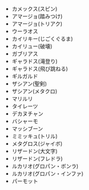 - カメックス(スピン)
- アマージョ(踏みつけ)
- アマージョ(トリアク)
- ウーラオス
- カイリキー(じごくぐるま)
- カイリュー(破壊)
- ガブリアス
- ギャラドス(滝登り)
- ギャラドス(飛び跳ねる)
- ギルガルド
- ザシアン(聖剣)
- ザシアン(メタクロ)
- マリルリ
- タイレーツ
- デカヌチャン
- バシャーモ
- マッシブーン
- ミミッキュ(トリル)
- メタグロス(ジャイボ)
- リザードン(大文字)
- リザードン(フレドラ)
- ルカリオ(グロパン・ボンラ)
- ルカリオ(グロパン・インファ)
- パーモット
